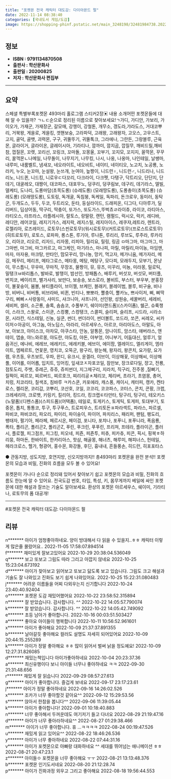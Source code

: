 ```yaml
---
title: "포켓몬 전국 캐릭터 대도감: 다이아몬드 펄"
date: 2022-11-14 08:38:40
categories: [국내도서 게임/도감]
image: https://shopping-phinf.pstatic.net/main_3248198/32481984738.20221019134315.jpg
---
```


## **정보**

- **ISBN : 9791134870508**
- **출판사 : 학산문화사**
- **출판일 : 20200825**
- **저자 : 학산문화사 편집부**

------



## **요약**

스페셜 특별부록포켓몬 493마리 홀로그램 스티커2장▣ 내용 소개어떤 포켓몬들에 대해 알 수 있을까? ㄱㄴㄷ순으로 정리된 이름으로 찾아보세요!ㄱ가디, 가디안, 가보리, 가이오가, 가재군, 가재장군, 갈모매, 강챙이, 강철톤, 개무소, 갱도라,갸라도스, 거대코뿌리, 거북왕, 게을로, 게을킹, 겟핸보숭, 고라파덕, 고래왕, 고래왕자, 고오스, 고우스트, 고지, 골덕, 골뱃, 괴력몬, 구구, 귀뚤뚜기, 귀뚤톡크, 그라에나, 그란돈, 그랑블루, 근육몬, 글라이거, 글라이온, 글레이시아, 기라티나, 깜까미, 깜지곰, 깝질무, 깨비드릴,깨비참, 껍질몬, 꼬렛, 꼬리선, 꼬링크, 꼬마돌, 꼬몽울, 꼬부기, 꼬지모, 꼬지지, 꼴깍몬, 꾸꾸리, 꿀꺽몬ㄴ나메일, 나무돌이, 나무지기, 나무킹, 나시, 나옹, 나옹마, 나인테일, 날쌩마, 내루미, 내룸벨트, 냄새꼬, 네오라이트, 네오비트, 네이티, 네이티오, 노고치, 노공룡, 노라키, 누오, 눈꼬마, 눈설왕, 눈쓰개, 눈여아, 늪짱이, 니드런♀, 니드런♂, 니드리나, 니드리노, 니드퀸, 니드킹, 니로우ㄷ다꼬리, 다크라이, 다크펫, 다탱구, 닥트리오, 단단지, 단데기, 대굴레오, 대짱이, 대코파스, 대포무노, 덩쿠리, 덩쿠림보, 데구리, 데기라스, 델빌, 델케티, 도나리, 도롱마담(초목도롱) (슈레도롱) (모래땅도롱), 도롱충이(초목도롱) (슈레도롱) (모래땅도롱), 도토링, 독개굴, 독침붕, 독케일, 독파리, 돈크로우, 동미러, 동탁군, 두개도스, 두두, 두코, 두트리오, 둔타, 둥실라이드, 드래피온, 디그다, 디아루가, 딜리버드, 딥상어동, 딱구리, 딱충이, 또가스, 또도가스,뚜벅쵸ㄹ라이츄, 라이코, 라티아스, 라티오스, 라프라스, 라플레시아, 랄토스, 랑딸랑, 랜턴, 램펄드, 럭시오, 럭키, 레디바, 레디안, 레어코일, 레지기가스, 레지락, 레지스틸, 레지아이스, 레쿠쟈,레트라, 렌트라, 로젤리아, 로즈레이드, 로토무(스핀로토무)(워시로토무)(커트로토무)(프로스트로토무)(히트로토무), 로토스, 로파파, 롱스톤, 루기아, 루나톤, 루리리, 루브도, 루주라, 루카리오, 리아코, 리오르, 리자드, 리자몽, 리피아, 릴리요, 릴링, 링곰 ㅁ마그마, 마그마그, 마그마번, 마그비, 마그카르고, 마그케인, 마기라스, 마나피, 마릴, 마릴리,마이농, 마임맨, 마자, 마자용, 마크탕, 만타인, 맘모꾸리, 망나뇽, 망키, 먹고자, 메가니움, 메가자리, 메깅, 메꾸리, 메리프, 메타그로스, 메타몽, 메탕, 메탕구, 모다피, 모래두지, 모부기, 몬냥이, 무스틈니, 무우마, 무마직, 무장조, 물짱이, 뮤, 뮤츠, 미꾸리, 미뇽, 미라몽, 밀로틱, 밀탱크ㅂ바리톱스, 발바로, 발챙이, 밤선인, 방패톱스, 배루키, 버섯꼬, 버섯모, 버터플, 번치코, 베이리프, 별가사리, 보만다, 보송송, 보스로라, 볼비트, 부스터, 부우부, 분홍장이, 불꽃숭이, 붐볼, 뷰티플라이, 브이젤, 브케인, 블래키, 블레이범, 블루, 비구술, 비나방, 비버니, 비버통, 비브라바, 비퀸, 빈티나, 뽀뽀라, 뿔충이, 뿔카노, 쁘사이저, 삐, 삐딱구리, 삐삐ㅅ사랑동이, 샤미드, 샤크니아, 샤프니아, 선인왕, 성원숭, 세꿀버리, 세레비, 세비퍼, 셀러, 소곤룡, 솔록, 솜솜코, 수풀부기, 쉐이미(랜드폼)(스카이폼), 쉘곤, 슈륙챙이, 스라크, 스왈로, 스이쿤, 스컹뿡, 스컹탱크, 스콜피, 슬리퍼, 슬리프, 시드라, 시라소몬, 시라칸, 식스테일, 신뇽, 실쿤, 썬더, 썬더라이, 썬더볼트, 쏘드라, 쏘콘, 씨레오, 씨카이저ㅇ아공이, 아그놈, 아노딥스, 아라리, 아르세우스, 아르코, 아리아도스, 아말도, 아보, 아보크, 아이스크, 아차모, 아쿠스타, 안농, 알통몬, 암나이트, 암스타, 애버라스, 앤테이, 앱솔, 야느와르몽, 야도란, 야도킹, 야돈, 야부엉, 어니부기, 어둠대신, 얼루기, 얼음귀신, 에나비, 에레브, 에레키드, 에레키블, 에브이, 에이팜, 엘레이드, 엘리게이, 엠라이트, 엠페르트, 연꽃몬, 영치코, 오뚝군, 왕구리, 왕눈해, 왕자리, 왕콘치, 요가랑, 요가램, 우츠동, 우츠보트, 우파, 윈디, 유크시, 윤겔라, 이브이, 이상해꽃, 이상해씨, 이상해풀, 이어롤, 이어롭, 입치트, 잉어킹, 잎새코ㅈ자포코일, 잠만보, 장크로다일, 쟝고, 전룡, 점토도리, 주뱃, 쥬레곤, 쥬쥬, 쥬피썬더, 지그제구리, 지라치, 직구리, 진주몽 ,질뻐기, 질퍽이, 찌르꼬, 찌르버드, 찌르호크, 찌리리공ㅊ체리꼬, 체리버, 초라기, 초염몽, 총어, 치렁, 치코리타, 칠색조, 침바루 ㅋ카스쿤, 카포에라, 캐스퐁, 캐이시, 캐터피, 캥카, 켄타로스, 켈리몬, 코리갑, 코뿌리, 코산호, 코일, 코코리, 코코파스, 코터스, 콘치, 콘팡, 크랩, 크레세리아, 크로뱃, 키링키, 킬리아, 킹드라, 킹크랩ㅌ타만타, 탕구리, 텅구리, 테오키스(노말폼)(디펜스폼)(스피드폼)(어택폼), 테일로, 토게키스, 토게틱, 토게피, 토대부기, 토중몬, 톱치, 통통코, 투구, 투구푸스, 트로피우스, 트리토돈ㅍ파라섹트, 파라스, 파르셀, 파비코, 파비코리, 파오리, 파이리, 파이숭이, 파이어, 파치리스, 패리퍼, 팬텀, 팽도리, 팽태자, 펄기아, 페라페, 페르시온, 페이검, 포니타, 포챠나, 포푸니, 포푸니라, 폭음룡, 폭타, 폴리곤, 폴리곤2, 폴리곤Z, 푸린, 푸크린, 푸푸린, 프리져, 프테라, 플라이곤, 플러시, 플로젤, 피그점프, 피그킹, 피오네, 피죤, 피죤투, 피츄, 피카츄, 피콘, 픽시, 핑복ㅎ하리뭉, 하마돈, 한바이트, 한카리아스, 핫삼, 해골몽, 해너츠, 해루미, 해피너스, 헌테일, 헤라크로스, 헬가, 형광어, 홍수몬, 화강돌, 후딘, 흉내내, 흔들풍손, 히드런, 히포포타스

● 관동지방, 성도지방, 호연지방, 신오지방까지!!
총493마리 포켓몬을 완전 분석!!
포켓몬의 모습과 비밀, 진화의 흐름을 모두 볼 수 있어요!

포켓몬이 가나다 순으로 정리돼 있어서 찾아보기 쉽고 포켓몬의 모습과 비밀, 진화의 흐름도 한눈에 알 수 있어요. 
전국도감 번호, 타입, 특성, 키, 몸무게까지 베일에 싸인 포켓몬에 대한 해설과 잘쓰는 기술도 알아보세요.
환상의 포켓몬 아르세우스, 쉐이미, 기라티나, 로토무의 폼 대공개!



------

#포켓몬 전국 캐릭터 대도감: 다이아몬드 펄


## **리뷰** 

  n******* 아이가 엄청좋아하네요. 양이 방대해서 다 읽을 수 있을지..ㅎㅎ 캐릭터 이렇게 많은줄 몰랐어요.. 2022-11-05 17:58:07.894514 <br/>  f******* 재미있게 잘보고있어요  2022-10-29 20:38:04.536049 <br/>  q******* 보고 또보고 그림도 따라 그리고 아깝지 않네요 2022-10-25 15:23:04.673192 <br/>  d******* 아이가 찾아보고 읽어보고 또보고 닳도록 보고 있습니다. 그림도 크고 해설과 기술도 잘 나와있고 진화도 보기 쉽게 나와있어요. 2022-10-25 15:22:31.080483 <br/>  j******* 어려운 이름들을 어찌 다외우는지 신기합니다 2022-10-24 23:40:40.92404 <br/>  o******* 포켓몬 도감 재밌어했어요  2022-10-22 23:58:52.315894 <br/>  n******* 잘 받았습니다. 감사합니다. ^^  2022-10-22 14:05:57.790074 <br/>  k******* 잘 받았습니다. 감사합니다. ^^  2022-10-22 14:05:42.749092 <br/>  e******* 초등 남아가 좋아합니다. 2022-10-16 00:03:51.503427 <br/>  a******* 좋아요 아이들이 행복합니다  2022-10-11 10:56:52.961601 <br/>  x******* 아이가 좋아해요 2022-10-09 21:37:37.891355 <br/>  b******* 날아갈듯 좋아해요
컬러도 설명도 자세히 되어있어요 2022-10-09 20:44:15.255289 <br/>  k******* 아이가 정말 좋아해요 ㅎㅎ 많이 읽어서 벌써 낡을 정도예요! 2022-10-09 12:27:31.826085 <br/>  d******* 재밌는책입니다 아이가좋아하네요 2022-10-04 20:23:37.36 <br/>  a******* 최신유행이다 보니 아이들 너무나 좋아하네요 ㅋㅋ 2022-09-30 21:31:48.656 <br/>  r******* 재밌게 잘 읽습니다 2022-09-29 08:57:27.613 <br/>  g******* 아이가 좋아합니다. 즐겁게 보네요 2022-09-17 23:17:23.61 <br/>  j******* 아이가 정말 좋아하네요 2022-09-16 14:26:02.526 <br/>  x******* 조카가 너무 좋아할것 같아요^^ 2022-09-12 15:29:53.56 <br/>  s******* 앉아서 한참을 봅니다^^ 2022-09-06 11:39:05.44 <br/>  k******* 아이가 좋아합니다! 2022-09-01 10:18:40.883 <br/>  n******* 너무 좋아해서 두꺼운데도 여기저기 들고 다녀요 2022-08-29 21:19:47.16 <br/>  d******* 아이가 너무 좋아라하네요^^ 2022-08-27 01:29:38.466 <br/>  m******* 아이가 너무 좋아합니다. 휴 ...ㅋㅋㅋㅋ 2022-08-24 00:19:47.526 <br/>  u******* 재밌게 읽고 있어요^^ 2022-08-22 18:46:26.536 <br/>  y******* 아이가 너무 좋아하네요 2022-08-22 07:44:31.16 <br/>  v******* 아이가 포켓몬으로 아빠랑 대화하네요 ^^
세대를 뛰어넘는 애니메이션 ㅎㅎ 2022-08-21 20:47:23.1 <br/>  z******* 아이들ㅇ 포켓몬을 너무 좋아해요 ㅜㅜ 2022-08-21 13:13:48.376 <br/>  b******* 포켓몬 인기도서네요 2022-08-20 21:12:28.74 <br/>  p******* 아이가 진화과정 외우고 그리고 좋아해요 2022-08-18 19:56:44.553 <br/>